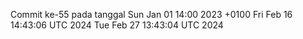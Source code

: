 Commit ke-55 pada tanggal Sun Jan 01 14:00 2023 +0100
Fri Feb 16 14:43:06 UTC 2024
Tue Feb 27 13:43:04 UTC 2024

